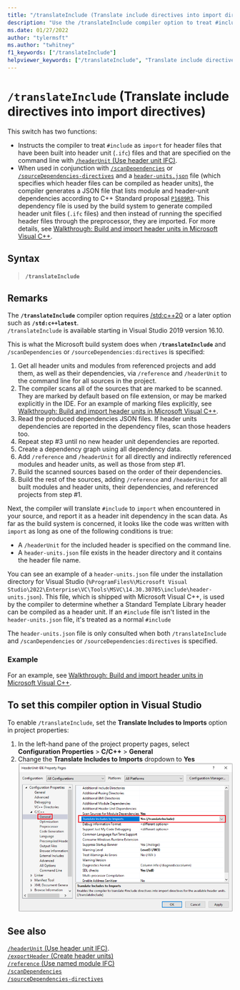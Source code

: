 ```yaml
---
title: "/translateInclude (Translate include directives into import directives)"
description: "Use the /translateInclude compiler option to treat #include directives as import statements when an importable header unit is available."
ms.date: 01/27/2022
author: "tylermsft"
ms.author: "twhitney"
f1_keywords: ["/translateInclude"]
helpviewer_keywords: ["/translateInclude", "Translate include directives into import directives"]
---
```

# `/translateInclude` (Translate include directives into import directives)

This switch has two functions:
* Instructs the compiler to treat `#include` as `import` for header files that have been built into header unit (`.ifc`) files and that are specified on the command line with [`/headerUnit` (Use header unit IFC)](headerunit.md).
* When used in conjunction with [`/scanDependencies`](scandependencies.md) or [`/sourceDependencies-directives`](sourcedependencies-directives.md) and a [`header-units.json`](header-unit-json-reference.md) file (which specifies which header files can be compiled as header units), the compiler generates a JSON file that lists module and header-unit dependencies according to C++ Standard proposal [`P1689R3`](https://wg21.link/P1689r3). This dependency file is used by the build system to generate compiled header unit files (`.ifc` files) and then instead of running the specified header files through the preprocessor, they are imported. For more details, see [Walkthrough: Build and import header units in Microsoft Visual C++](../build/walkthrough-header-units.md).

## Syntax

> **`/translateInclude`**

## Remarks

The **`/translateInclude`** compiler option requires [/std:c++20](std-specify-language-standard-version.md) or a later option such as **`/std:c++latest`**.\
`/translateInclude` is available starting in Visual Studio 2019 version 16.10.

This is what the Microsoft build system does when **`/translateInclude`** and `/scanDependencies` or `/sourceDependencies:directives` is specified:

1. Get all header units and modules from referenced projects and add them, as well as their dependencies, via `/reference` and `/headerUnit` to the command line for all sources in the project.
1. The compiler scans all of the sources that are marked to be scanned. They are marked by default based on file extension, or may be marked explicitly in the IDE. For an example of marking files explicitly, see [Walkthrough: Build and import header units in Microsoft Visual C++](../build/walkthrough-header-units.md).
1. Read the produced dependencies JSON files. If header units dependencies are reported in the dependency files, scan those headers too.
1. Repeat step #3 until no new header unit dependencies are reported.
1. Create a dependency graph using all dependency data.
1. Add `/reference` and `/headerUnit` for all directly and indirectly referenced modules and header units, as well as those from step #1.
1. Build the scanned sources based on the order of their dependencies.  
1. Build the rest of the sources, adding `/reference` and `/headerUnit` for all built modules and header units, their dependencies, and referenced projects from step #1.

Next, the compiler will translate `#include` to `import` when encountered in your source, and report it as a header init dependency in the scan data. As far as the build system is concerned, it looks like the code was written with `import` as long as one of the following conditions is true:
* A `/headerUnit` for the included header is specified on the command line.
* A `header-units.json` file exists in the header directory and it contains the header file name.

You can see an example of a `header-units.json` file under the installation directory for Visual Studio (`%ProgramFiles%\Microsoft Visual Studio\2022\Enterprise\VC\Tools\MSVC\14.30.30705\include\header-units.json`). This file, which is shipped with Microsoft Visual C++, is used by the compiler to determine whether a Standard Template Library header can be compiled as a header unit. If an `#include` file isn't listed in the `header-units.json` file, it's treated as a normal `#include`

The `header-units.json` file is only consulted when both `/translateInclude` and `/scanDependencies` or `/sourceDependencies:directives` is specified.

### Example

For an example, see  [Walkthrough: Build and import header units in Microsoft Visual C++](../build/walkthrough-header-units.md).

## To set this compiler option in Visual Studio

To enable `/translateInclude`, set the **Translate Includes to Imports** option in project properties:

1. In the left-hand pane of the project property pages, select **Configuration Properties** > **C/C++** > **General**
1. Change the **Translate Includes to Imports** dropdown to **Yes**
![Screenshot of the Property Pages dialog with the Translate Includes to Imports property highlighted.](../media/vs2019-translate-includes-option.png)

## See also

[`/headerUnit` (Use header unit IFC)](headerunit.md).\
[`/exportHeader` (Create header units)](module-exportheader.md)\
[`/reference` (Use named module IFC)](module-reference.md)\
[`/scanDependencies`](scandependencies.md)\
[`/sourceDependencies-directives`](sourcedependencies-directives.md)
